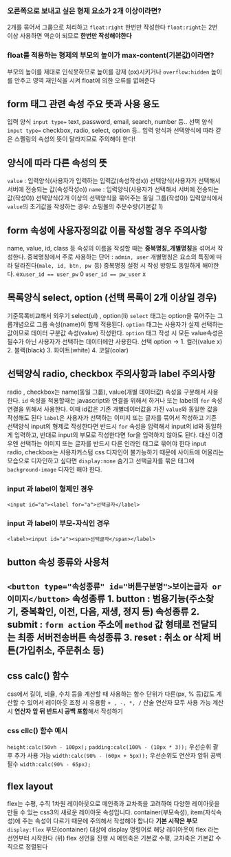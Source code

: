 
### 오른쪽으로 보내고 싶은 형제 요소가 2개 이상이라면?
 2개를 묶어서 그룹으로 처리하고 `float:right` 한번만 작성한다
 `float:right`는 2번 이상 사용하면 역순이 되므로 **한번만 작성해야한다**
### float를 적용하는 형제의 부모의 높이가 max-content(기본값)이라면?
 부모의 높이를 제대로 인식못하므로 높이를 강제 (px)시키거나 `overflow:hidden` 높이를 안주고 영역 재인식을 시켜 float에 의한 오류를 없애준다
## form 태그 관련 속성 주요 뜻과 사용 용도
 입력 양식 `input type=` text, password, email, search, number 등..
 선택 양식 `input type=` checkbox, radio, select, option 등..
 입력 양식과 선택양식에 따라 같은 스펠링의 속성의 뜻이 달라지므로 주의해야 한다!
## 양식에 따라 다른 속성의 뜻
 `value` : 입력양식(사용자가 입력하는 입력값(속성작성x)) 선택양식(사용자가 선택해서 서버에 전송되는 값(속성작성o))
 `name` : 입력양식(사용자가 선택해서 서버에 전송되는 값(작성0)) 선택양식(2개 이상의 선택양식을 묶어주는 동일 그룹(작성0))
 입력양식에서 `value`의 초기값을 작성하는 경우: 쇼핑몰의 주문수량(기본값 1)
## form 속성에 사용자정의값 이름 작성할 경우 주의사항
 name, value, id, class 등 속성의 이름을 작성할 때는 **중복명칭_개별명칭**을 섞어서 작성한다.
 중복명칭에서 주로 사용하는 단어 : `admin, user`
 개별명칭은 요소의 특징에 따라 달라진다(`male, id, btn, pw `등)
 중복명칭 설정 시 작성 방향도 동일하게 해야한다. 
  ex`user_id == user_pw` 0
    `user_id == pw_user` x
## 목록양식 select, option (선택 목록이 2개 이상일 경우)
 기준목록비교해서 외우기 select(ul) ,  option(li)
 `select` 태그는 option을 묶어주는 그룹개념으로 그룹 속성(name)이 함께 적용된다.
 `option` 태그는 사용자가 실제 선택하는 값이므로 데이터 구분값 속성(value) 작성한다.
 `option` 태그 작성 시 모든 value속성은 필수가 아닌 사용자가 선택하는 데이터에만 사용한다.
 선택 option -> 1. 컬러(value x) 2. 블랙(black) 3. 화이트(white) 4. 코랄(colar)
 ## 선택양식 radio, checkbox 주의사항과 label 주의사항
  radio , checkbox는 name(동일 그룹), value(개별 데이터값) 속성을 구분해서 사용한다.
  `id` 속성을 적용할때는 javascript와 연결을 위해서 하거나 또는 label의 `for` 속성 연결을 위해서 사용한다. 이때 id값은 기존 개별데이터값을 가진 `value`와 동일한 값을 작성해도 된다
   `label`은 사용자가 선택하는 이미지 또는 글자를 묶어서 작성하고 기존 선택양식 input의 형제로 작성한다면 반드시 `for` 속성을 입력해서 input의 id와 동일하게 입력하고, 반대로 input의 부모로 작성한다면 for을 입력하지 않아도 된다. 대신 이경우엔 선택하는 이미지 또는 글자를 반드시 다른 인라인 태그로 묶어야 한다
 input radio, checkbox는 사용자커스텀 css 디자인이 불가능하기 때문에 사이트에 어울리는 모습으로 디자인하고 싶다면 `display:none` 숨기고 선택글자를 묶은 태그에 `background-image` 디자인 해야 한다.
### input 과 label이 형제인 경우
 `<input id="a"><label for="a">선택글자</label>`
### input 과 label이 부모-자식인 경우
 `<label><input id="a"><span>선택글자</span></label>`
## button 속성 종류와 사용처
 `<button type="속성종류" id="버튼구분명">보이는글자 or 이미지</button>`
 속성종류 1. button : 범용기능(주소찾기, 중복확인, 이전, 다음, 재생, 정지 등)
 속성종류 2. submit : `form action` 주소에 `method` 값 형태로 전달되는 최종 서버전송버튼
 속성종류 3. reset : 취소 or 삭제 버튼(가입취소, 주문취소 등)
 -----
 ## css calc() 함수
  css에서 길이, 비율, 수치 등을 계산할 때 사용하는 함수
  단위가 다른(px, % 등)값도 계산할 수 있어서 레이아웃 조정 시 유용함
  `+ , -, *, /` 산술 연산자 모두 사용 가능
  계산시 **연산자 앞 뒤 반드시 공백 포함**해서 작성하기
### css cllc() 함수 예시
 `height:calc(50vh - 100px);`
 `padding:calc(100% - (10px * 3));`  우선순휘 괄후 추가 사용 가능
 `width:calc(90% - (60px + 5px));`  우선순위도 연산자 앞뒤 공백 필수
 `width:calc(90% - 65px);`
## flex layout
 flex는 수평, 수직 1차원 레이아웃으로 메인축과 교차축을 고려하여 다양한 레이아웃을 만들 수 있는 css3의 새로운 레이아웃 속성입니다.
  container(부모속성), item(자식속성)에 주는 속성이 다르기 때문에 주의해서 작성해야 합니다 **기본 시작은 부모**
 `display:flex` 부모(container) 대상에 display 명령어로 해당 레이아웃이 flex 라는 선언부터 시작한다
  (위) flex 선언을 진행 시 메인축은 기본값 수평, 교차축은 기본값 수직으로 정렬된다